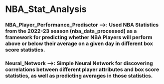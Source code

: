# NBA_Stat_Analysis

### NBA_Player_Performance_Predisctor -->: Used NBA Statistics from the 2022-23 season (nba_data_processed) as a framework for predicting whether NBA Players will perform above or below their average on a given day in different box score statistics.

### Neural_Network -->: Simple Neural Network for discovering correlations between different player attributes and box score statistics, as well as predicting averages in those statistics.
